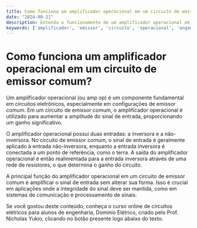 ```yaml
---
title: Como funciona um amplificador operacional em um circuito de emissor comum?
date: "2024-08-21"
description: Entenda o funcionamento de um amplificador operacional em um circuito de emissor comum.
keywords: ['amplificador', 'emissor', 'circuito', 'operacional', 'engenharia']
---
```


# Como funciona um amplificador operacional em um circuito de emissor comum?

Um amplificador operacional (ou amp op) é um componente fundamental em circuitos eletrônicos, especialmente em configurações de emissor comum. Em um circuito de emissor comum, o amplificador operacional é utilizado para aumentar a amplitude do sinal de entrada, proporcionando um ganho significativo.

O amplificador operacional possui duas entradas: a inversora e a não-inversora. No circuito de emissor comum, o sinal de entrada é geralmente aplicado à entrada não-inversora, enquanto a entrada inversora é conectada a um ponto de referência, como o terra. A saída do amplificador operacional é então realimentada para a entrada inversora através de uma rede de resistores, o que determina o ganho do circuito.

A principal função do amplificador operacional em um circuito de emissor comum é amplificar o sinal de entrada sem alterar sua forma. Isso é crucial em aplicações onde a integridade do sinal deve ser mantida, como em sistemas de comunicação e processamento de sinais.

Se você gostou deste conteúdo, conheça o curso online de circuitos elétricos para alunos de engenharia, Domínio Elétrico, criado pelo Prof. Nicholas Yukio, clicando no botão presente logo abaixo do texto.